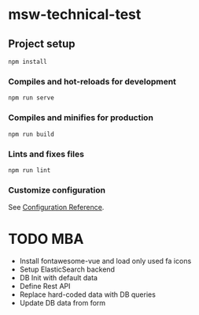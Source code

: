 # msw-technical-test

## Project setup
```
npm install
```

### Compiles and hot-reloads for development
```
npm run serve
```

### Compiles and minifies for production
```
npm run build
```

### Lints and fixes files
```
npm run lint
```

### Customize configuration
See [Configuration Reference](https://cli.vuejs.org/config/).


# TODO MBA
- Install fontawesome-vue and load only used fa icons
- Setup ElasticSearch backend
- DB Init with default data
- Define Rest API
- Replace hard-coded data with DB queries
- Update DB data from form